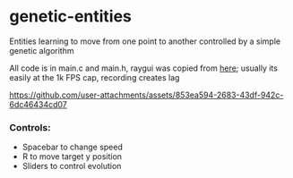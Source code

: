 # genetic-entities

Entities learning to move from one point to another controlled by a simple genetic algorithm

All code is in main.c and main.h, raygui was copied from [here](https://github.com/raysan5/raygui); usually its easily at the 1k FPS cap, recording creates lag

https://github.com/user-attachments/assets/853ea594-2683-43df-942c-6dc46434cd07

### Controls:
- Spacebar to change speed
- R to move target y position
- Sliders to control evolution
